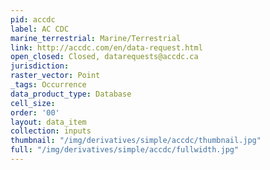 ```yaml
---
pid: accdc
label: AC CDC
marine_terrestrial: Marine/Terrestrial
link: http://accdc.com/en/data-request.html
open_closed: Closed, datarequests@accdc.ca
jurisdiction: 
raster_vector: Point
_tags: Occurrence
data_product_type: Database
cell_size: 
order: '00'
layout: data_item
collection: inputs
thumbnail: "/img/derivatives/simple/accdc/thumbnail.jpg"
full: "/img/derivatives/simple/accdc/fullwidth.jpg"
---
```

